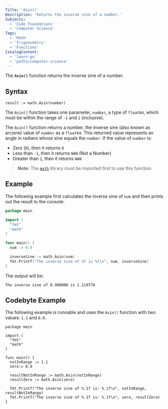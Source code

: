 ```yaml
---
Title: 'Asin()'
Description: 'Returns the inverse sine of a number.'
Subjects:
  - 'Code Foundations'
  - 'Computer Science'
Tags:
  - 'Math'
  - 'Trigonometry'
  - 'Functions'
CatalogContent:
  - 'learn-go'
  - 'paths/computer-science'
---
```


The **`Asin()`** function returns the inverse sine of a number.

## Syntax

```pseudo
result := math.Asin(number)
```

The `Asin()` function takes one parameter, `number`, a type of `float64`, which must be within the range of `-1` and `1` (inclusive).

The `Asin()` function returns a number, the inverse sine (also known as arcsine) value of `number` as a `float64`. This returned value represents an angle in radians whose sine equals the `number`. If the value of `number` is:

- Zero (`0`), then it returns `0`
- Less than `-1`, then it returns `NAN` (Not a Number)
- Greater than `1`, then it returns `NAN`

> **Note:** The [`math`](https://www.codecademy.com/resources/docs/go/math-functions) library must be imported first to use this function.

## Example

The following example first calculates the inverse sine of `num` and then prints out the result to the console:

```go
package main

import (
  "fmt"
  "math"
)

func main() {
  num := 0.9

  inverseSine := math.Asin(num)
  fmt.Printf("The inverse sine of %f is %f\n", num, inverseSine)
}
```

The output will be:

```shell
The inverse sine of 0.900000 is 1.119770
```

## Codebyte Example

The following example is runnable and uses the `Asin()` function with two values: `1.1` and `0.0`.

```codebyte/golang
package main

import (
  "fmt"
  "math"
)

func main() {
  notInRange := 1.1
  zero:= 0.0

  resultNotInRange := math.Asin(notInRange)
  resultZero := math.Asin(zero)

  fmt.Printf("The inverse sine of %.1f is: %.1f\n", notInRange, resultNotInRange)
  fmt.Printf("The inverse sine of %.1f is: %.1f\n", zero, resultZero)
}
```

